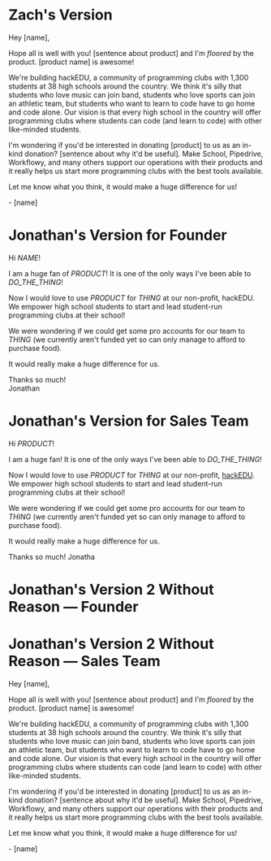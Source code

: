 # Zach's Version

Hey [name],

Hope all is well with you! [sentence about product] and I'm _floored_ by the
product. [product name] is awesome!

We're building hackEDU, a community of programming clubs with 1,300 students at
38 high schools around the country. We think it's silly that students who love
music can join band, students who love sports can join an athletic team, but
students who want to learn to code have to go home and code alone. Our vision
is that every high school in the country will offer programming clubs where
students can code (and learn to code) with other like-minded students.

I'm wondering if you'd be interested in donating [product] to us as an in-kind
donation? [sentence about why it'd be useful]. Make School, Pipedrive,
Workflowy, and many others support our operations with their products and it
really helps us start more programming clubs with the best tools available.

Let me know what you think, it would make a huge difference for us!

\- [name]

# Jonathan's Version for Founder

Hi _NAME_!

I am a huge fan of _PRODUCT_! It is one of the only ways I've been able to _DO_THE_THING_!

Now I would love to use _PRODUCT_ for _THING_ at our non-profit, hackEDU. We empower high school students to start and lead student-run programming clubs at their school!

We were wondering if we could get some pro accounts for our team to _THING_ (we currently aren't funded yet so can only manage to afford to purchase food).

It would really make a huge difference for us.

Thanks so much!  
Jonathan

# Jonathan's Version for Sales Team

Hi _PRODUCT_!

I am a huge fan! It is one of the only ways I've been able to _DO_THE_THING_!

Now I would love to use _PRODUCT_ for _THING_ at our non-profit, [hackEDU](http://hackedu.us). We empower high school students to start and lead student-run programming clubs at their school!

We were wondering if we could get some pro accounts for our team to _THING_ (we currently aren't funded yet so can only manage to afford to purchase food).

It would really make a huge difference for us.

Thanks so much!
Jonatha

# Jonathan's Version 2 Without Reason — Founder

# Jonathan's Version 2 Without Reason — Sales Team

Hey [name],

Hope all is well with you! [sentence about product] and I'm _floored_ by the
product. [product name] is awesome!

We're building hackEDU, a community of programming clubs with 1,300 students at
38 high schools around the country. We think it's silly that students who love
music can join band, students who love sports can join an athletic team, but
students who want to learn to code have to go home and code alone. Our vision
is that every high school in the country will offer programming clubs where
students can code (and learn to code) with other like-minded students.

I'm wondering if you'd be interested in donating [product] to us as an in-kind
donation? [sentence about why it'd be useful]. Make School, Pipedrive,
Workflowy, and many others support our operations with their products and it
really helps us start more programming clubs with the best tools available.

Let me know what you think, it would make a huge difference for us!

\- [name]
